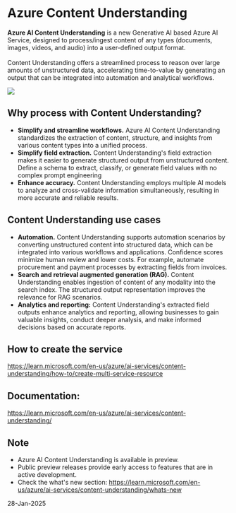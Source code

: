 # Azure Content Understanding

**Azure AI Content Understanding** is a new Generative AI based Azure AI Service, designed to process/ingest content of any types (documents, images, videos, and audio) into a user-defined output format.<br><br>
Content Understanding offers a streamlined process to reason over large amounts of unstructured data, accelerating time-to-value by generating an output that can be integrated into automation and analytical workflows.<br>

<img src="https://learn.microsoft.com/en-us/azure/ai-services/content-understanding/media/overview/overview-flow.png">

## Why process with Content Understanding?
- **Simplify and streamline workflows.** Azure AI Content Understanding standardizes the extraction of content, structure, and insights from various content types into a unified process.
- **Simplify field extraction.** Content Understanding's field extraction makes it easier to generate structured output from unstructured content. Define a schema to extract, classify, or generate field values with no complex prompt engineering
- **Enhance accuracy.** Content Understanding employs multiple AI models to analyze and cross-validate information simultaneously, resulting in more accurate and reliable results.

## Content Understanding use cases
- **Automation.** Content Understanding supports automation scenarios by converting unstructured content into structured data, which can be integrated into various workflows and applications. Confidence scores minimize human review and lower costs. For example, automate procurement and payment processes by extracting fields from invoices.
- **Search and retrieval augmented generation (RAG).** Content Understanding enables ingestion of content of any modality into the search index. The structured output representation improves the relevance for RAG scenarios.
- **Analytics and reporting:** Content Understanding's extracted field outputs enhance analytics and reporting, allowing businesses to gain valuable insights, conduct deeper analysis, and make informed decisions based on accurate reports.

## How to create the service
https://learn.microsoft.com/en-us/azure/ai-services/content-understanding/how-to/create-multi-service-resource

## Documentation:
https://learn.microsoft.com/en-us/azure/ai-services/content-understanding/

## Note
- Azure AI Content Understanding is available in preview.
- Public preview releases provide early access to features that are in active development.
- Check the what's new section: https://learn.microsoft.com/en-us/azure/ai-services/content-understanding/whats-new

28-Jan-2025
